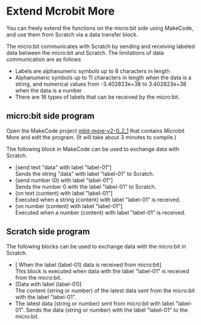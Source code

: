 # Extend Mcrobit More

You can freely extend the functions on the micro:bit side using MakeCode, and use them from Scratch via a data transfer block.

The micro:bit communicates with Scratch by sending and receiving labeled data between the micro:bit and Scratch. The limitations of data communication are as follows

- Labels are alphanumeric symbols up to 8 characters in length
- Alphanumeric symbols up to 11 characters in length when the data is a string, and numerical values from -3.402823e+38 to 3.402823e+38 when the data is a number
- There are 16 types of labels that can be received by the micro:bit.

## micro:bit side program
Open the MakeCode project [mbit-more-v2-0_2_1](https://makecode.microbit.org/_TswUV5bu1b2a) that contains Microbit More and edit the program. (It will take about 3 minutes to compile.)

The following block in MakeCode can be used to exchange data with Scratch.

- [send text "data" with label "label-01"]<br>
Sends the string "data" with label "label-01" to Scratch.
- [send number (0) with label "label-01"]<br>
Sends the number 0 with the label "label-01" to Scratch.
- [on text (content) with label "label-01"]<br>
Executed when a string (content) with label "label-01" is received.
- [on number (content) with label "label-01"]<br>
Executed when a number (content) with label "label-01" is received.

## Scratch side program
The following blocks can be used to exchange data with the micro:bit in Scratch.


- [ When the label (label-01) data is received from micro:bit]<br>
This block is executed when data with the label "label-01" is received from the micro:bit.
- [Data with label (label-01)]<br>
The content (string or number) of the latest data sent from the micro:bit with the label "label-01".
- The latest data (string or number) sent from micro:bit with label "label-01".
Sends the data (string or number) with the label "label-01" to the micro:bit.
